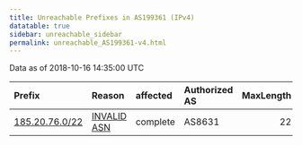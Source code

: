 ```yaml
---
title: Unreachable Prefixes in AS199361 (IPv4)
datatable: true
sidebar: unreachable_sidebar
permalink: unreachable_AS199361-v4.html
---
```


Data as of 2018-10-16 14:35:00 UTC


<div class="datatable-begin"></div>

| Prefix                                                 | Reason                                                                                                 | affected   | Authorized AS   |   MaxLength | Anchor                                         |   unreachable /24s |
|:-------------------------------------------------------|:-------------------------------------------------------------------------------------------------------|:-----------|:----------------|------------:|:-----------------------------------------------|-------------------:|
| [185.20.76.0/22](https://stat.ripe.net/185.20.76.0/22) | [INVALID ASN](https://rpki-validator.ripe.net/announcement-preview?asn=AS199361&prefix=185.20.76.0/22) | complete   | AS8631          |          22 | [RIPE](unreachable_RIPE_NCC_RPKI_Root-v4.html) |                  4 |

<div class="datatable-end"></div>